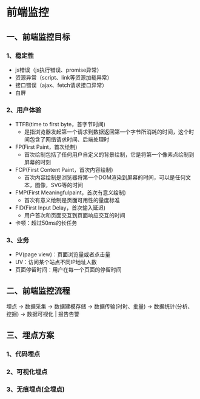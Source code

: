 # 前端监控

## 一、前端监控目标

### 1、稳定性

* js错误（js执行错误、promise异常）
* 资源异常（script、link等资源加载异常）
* 接口错误（ajax、fetch请求接口异常）
* 白屏

### 2、用户体验

* TTFB(time to first byte，首字节时间)
  + 是指浏览器发起第一个请求到数据返回第一个字节所消耗的时间，这个时间包含了网络请求时间、后端处理时
* FP(First Paint，首次绘制)
  + 首次绘制包括了任何用户自定义的背景绘制，它是将第一个像素点绘制到屏幕的时刻
* FCP(First Content Paint，首次内容绘制)
  + 首次内容绘制是浏览器将第一个DOM渲染到屏幕的时间，可以是任何文本，图像，SVG等的时间
* FMP(First Meaningfulpaint，首次有意义绘制)
  + 首次有意义绘制是页面可用性的量度标准
* FID(First Input Delay，首次输入延迟)
  + 用户首次和页面交互到页面响应交互的时间
* 卡顿：超过50ms的长任务

### 3、业务

* PV(page view)：页面浏览量或者点击量
* UV：访问某个站点不同IP地址人数
* 页面停留时间：用户在每一个页面的停留时间

## 二、前端监控流程

埋点 -> 数据采集 -> 数据建模存储 -> 数据传输(时时、批量) -> 数据统计(分析、挖掘) -> 数据可视化 | 报告告警

## 三、埋点方案

### 1、代码埋点

### 2、可视化埋点

### 3、无痕埋点(全埋点)

